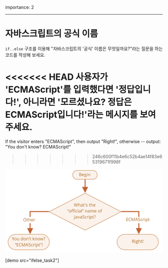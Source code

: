 importance: 2

---

# 자바스크립트의 공식 이름

`if..else` 구조를 이용해 "자바스크립트의 '공식' 이름은 무엇일까요?"라는 질문을 하는 코드를 작성해 보세요.

<<<<<<< HEAD
사용자가 'ECMAScript'를 입력했다면 '정답입니다!', 아니라면 '모르셨나요? 정답은 ECMAScript입니다!'라는 메시지를 보여주세요.
=======
If the visitor enters "ECMAScript", then output "Right!", otherwise -- output: "You don't know? ECMAScript!"
>>>>>>> 246c600f11b4e6c52b4ae14f83e65319671f998f

![](ifelse_task2.svg)

[demo src="ifelse_task2"]
